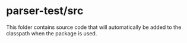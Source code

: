 # parser-test/src

This folder contains source code that will automatically be added to the classpath when
the package is used.
